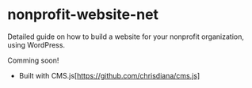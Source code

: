 # nonprofit-website-net

Detailed guide on how to build a website for your nonprofit organization, using WordPress.

Comming soon!

- Built with CMS.js[https://github.com/chrisdiana/cms.js]
